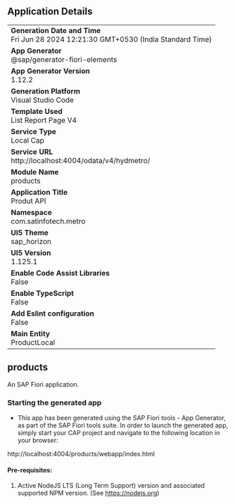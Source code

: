 ## Application Details
|               |
| ------------- |
|**Generation Date and Time**<br>Fri Jun 28 2024 12:21:30 GMT+0530 (India Standard Time)|
|**App Generator**<br>@sap/generator-fiori-elements|
|**App Generator Version**<br>1.12.2|
|**Generation Platform**<br>Visual Studio Code|
|**Template Used**<br>List Report Page V4|
|**Service Type**<br>Local Cap|
|**Service URL**<br>http://localhost:4004/odata/v4/hydmetro/
|**Module Name**<br>products|
|**Application Title**<br>Produt API|
|**Namespace**<br>com.satinfotech.metro|
|**UI5 Theme**<br>sap_horizon|
|**UI5 Version**<br>1.125.1|
|**Enable Code Assist Libraries**<br>False|
|**Enable TypeScript**<br>False|
|**Add Eslint configuration**<br>False|
|**Main Entity**<br>ProductLocal|

## products

An SAP Fiori application.

### Starting the generated app

-   This app has been generated using the SAP Fiori tools - App Generator, as part of the SAP Fiori tools suite.  In order to launch the generated app, simply start your CAP project and navigate to the following location in your browser:

http://localhost:4004/products/webapp/index.html

#### Pre-requisites:

1. Active NodeJS LTS (Long Term Support) version and associated supported NPM version.  (See https://nodejs.org)


